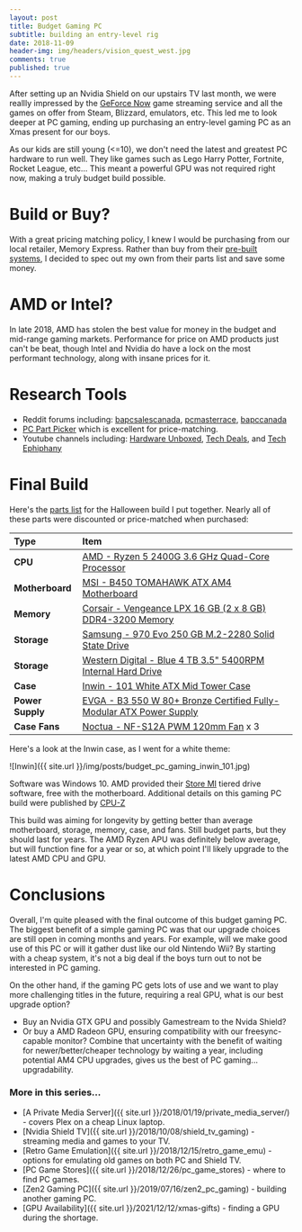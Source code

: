 ```yaml
---
layout: post
title: Budget Gaming PC 
subtitle: building an entry-level rig 
date: 2018-11-09
header-img: img/headers/vision_quest_west.jpg
comments: true
published: true
---
```


After setting up an Nvidia Shield on our upstairs TV last month, we were reallly impressed by the [GeForce Now](https://www.nvidia.com/en-us/geforce/products/geforce-now/) game streaming service and all the games on offer from Steam, Blizzard, emulators, etc.  This led me to look deeper at PC gaming, ending up purchasing an entry-level gaming PC as an Xmas present for our boys.  

As our kids are still young (<=10), we don't need the latest and greatest PC hardware to run well.  They like games such as Lego Harry Potter, Fortnite, Rocket League, etc...  This meant a powerful GPU was not required right now, making a truly budget build possible.

# Build or Buy?

With a great pricing matching policy, I knew I would be purchasing from our local retailer, Memory Express.  Rather than buy from their [pre-built systems](https://www.memoryexpress.com/Category/DesktopComputers?FilterID=2e413559-0182-1014-4547-d1dbca418ecd), I decided to spec out my own from their parts list and save some money.

# AMD or Intel?
In late 2018, AMD has stolen the best value for money in the budget and mid-range gaming markets.  Performance for price on AMD products just can't be beat, though Intel and Nvidia do have a lock on the most performant technology, along with insane prices for it.

# Research Tools
* Reddit forums including:  [bapcsalescanada](https://www.reddit.com/r/bapcsalescanada/), [pcmasterrace](https://www.reddit.com/r/pcmasterrace/), [bapccanada](https://www.reddit.com/r/bapccanada/)
* [PC Part Picker](https://ca.pcpartpicker.com/) which is excellent for price-matching.
* Youtube channels including: [Hardware Unboxed](https://www.youtube.com/channel/UCI8iQa1hv7oV_Z8D35vVuSg), [Tech Deals](https://www.youtube.com/channel/UCCss3QxegBkF8BAetIo0qXA), and [Tech Ephiphany](https://www.youtube.com/channel/UCV_FbbkkWz4KHNzMlmYO04A)

# Final Build

Here's the [parts list](https://ca.pcpartpicker.com/list/wrt7dX) for the Halloween build I put together.  Nearly all of these parts were discounted or price-matched when purchased:

Type|Item
:----|:----
**CPU** | [AMD - Ryzen 5 2400G 3.6 GHz Quad-Core Processor](https://ca.pcpartpicker.com/product/FGPKHx/amd-ryzen-5-2400g-36ghz-quad-core-processor-yd2400c5fbbox) 
**Motherboard** | [MSI - B450 TOMAHAWK ATX AM4 Motherboard](https://ca.pcpartpicker.com/product/Hy97YJ/msi-b450-tomahawk-atx-am4-motherboard-b450-tomahawk) 
**Memory** | [Corsair - Vengeance LPX 16 GB (2 x 8 GB) DDR4-3200 Memory](https://ca.pcpartpicker.com/product/jjZ2FT/corsair-vengeance-lpx-16gb-2-x-8gb-ddr4-3200-memory-cmk16gx4m2b3200c16w) 
**Storage** | [Samsung - 970 Evo 250 GB M.2-2280 Solid State Drive](https://ca.pcpartpicker.com/product/dkHRsY/samsung-970-evo-250gb-m2-2280-solid-state-drive-mz-v7e250bw) 
**Storage** | [Western Digital - Blue 4 TB 3.5" 5400RPM Internal Hard Drive](https://ca.pcpartpicker.com/product/jp2rxr/western-digital-internal-hard-drive-wd40ezrz) |
**Case** | [Inwin - 101 White ATX Mid Tower Case](https://ca.pcpartpicker.com/product/8wNypg/inwin-101-white-atx-mid-tower-case-101-white) 
**Power Supply** | [EVGA - B3 550 W 80+ Bronze Certified Fully-Modular ATX Power Supply](https://ca.pcpartpicker.com/product/hWs8TW/evga-b3-550w-80-bronze-certified-fully-modular-atx-power-supply-220-b3-0550-v1) 
**Case Fans** | [Noctua - NF-S12A PWM 120mm Fan](https://ca.pcpartpicker.com/product/BgvRsY/noctua-case-fan-nfs12apwm) x 3

Here's a look at the Inwin case, as I went for a white theme:

![Inwin]({{ site.url }}/img/posts/budget_pc_gaming_inwin_101.jpg)

Software was Windows 10.  AMD provided their [Store MI](https://www.amd.com/en/technologies/store-mi) tiered drive software, free with the motherboard.  Additional details on this gaming PC build were published by [CPU-Z](https://valid.x86.fr/da256l)

This build was aiming for longevity by getting better than average motherboard, storage, memory, case, and fans.  Still budget parts, but they should last for years.  The AMD Ryzen APU was definitely below average, but will function fine for a year or so, at which point I'll likely upgrade to the latest AMD CPU and GPU.

# Conclusions

Overall, I'm quite pleased with the final outcome of this budget gaming PC.  The biggest benefit of a simple gaming PC was that our upgrade choices are still open in coming months and years.  For example, will we make good use of this PC or will it gather dust like our old Nintendo Wii?  By starting with a cheap system, it's not a big deal if the boys turn out to not be interested in PC gaming.

On the other hand, if the gaming PC gets lots of use and we want to play more challenging titles in the future, requiring a real GPU, what is our best upgrade option?
* Buy an Nvidia GTX GPU and possibly Gamestream to the Nvida Shield?
* Or buy a AMD Radeon GPU, ensuring compatibility with our freesync-capable monitor?
Combine that uncertainty with the benefit of waiting for newer/better/cheaper technology by waiting a year, including potential AM4 CPU upgrades, gives us the best of PC gaming... upgradability.  

### More in this series...
* [A Private Media Server]({{ site.url }}/2018/01/19/private_media_server/) - covers Plex on a cheap Linux laptop.
* [Nvidia Shield TV]({{ site.url }}/2018/10/08/shield_tv_gaming) - streaming media and games to your TV. 
* [Retro Game Emulation]({{ site.url }}/2018/12/15/retro_game_emu) - options for emulating old games on both PC and Shield TV. 
* [PC Game Stores]({{ site.url }}/2018/12/26/pc_game_stores) - where to find PC games.
* [Zen2 Gaming PC]({{ site.url }}/2019/07/16/zen2_pc_gaming) - building another gaming PC. 
* [GPU Availability]({{ site.url }}/2021/12/12/xmas-gifts) - finding a GPU during the shortage.

